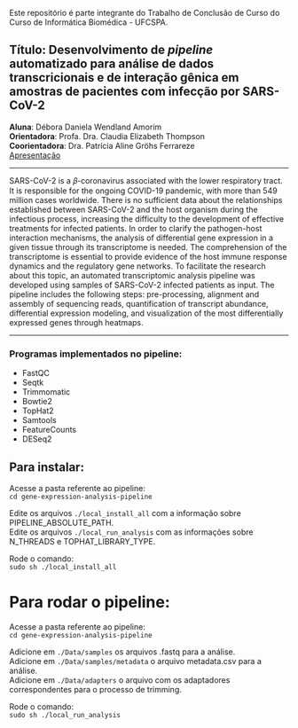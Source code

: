 Este repositório é parte integrante do Trabalho de Conclusão de Curso do Curso de Informática Biomédica - UFCSPA. <br>

## **Título: Desenvolvimento de *pipeline* automatizado para análise de dados transcricionais e de interação gênica em amostras de pacientes com infecção por SARS-CoV-2**<br>
 
**Aluna**: Débora Daniela Wendland Amorim<br>
**Orientadora**: Profa. Dra. Claudia Elizabeth Thompson<br>
**Coorientadora**: Dra. Patrícia Aline Gröhs Ferrareze<br>
[Apresentação](https://drive.google.com/file/d/1TNxB0zMPqeinhIzMc-_VEsi-wAzZmUGi/view?usp=sharing)
___
SARS-CoV-2 is a 𝛽-coronavirus associated with the lower respiratory tract. It is responsible for the ongoing COVID-19 pandemic, with more than 549 million cases worldwide. There is no sufficient data about the relationships established between SARS-CoV-2 and the host organism during the infectious process, increasing the difficulty to the development of effective treatments for infected patients. In order to clarify the pathogen-host interaction mechanisms, the analysis of differential gene expression in a given tissue through its transcriptome is needed. The comprehension of the transcriptome is essential to provide evidence of the host immune response dynamics and the regulatory gene networks. To facilitate the research about this topic, an automated transcriptomic analysis pipeline was developed using samples of SARS-CoV-2 infected patients as input. The pipeline includes the following steps: pre-processing, alignment and assembly of sequencing reads, quantification of transcript abundance, differential expression modeling, and visualization of the most differentially expressed genes through heatmaps. 
___

### Programas implementados no pipeline: 
- FastQC
- Seqtk
- Trimmomatic
- Bowtie2
- TopHat2
- Samtools
- FeatureCounts
- DESeq2

## Para instalar: 
Acesse a pasta referente ao pipeline:<br>
`cd gene-expression-analysis-pipeline`<br>

Edite os arquivos `./local_install_all` com a informação sobre PIPELINE_ABSOLUTE_PATH. <br>
Edite os arquivos `./local_run_analysis` com as informações sobre N_THREADS e TOPHAT_LIBRARY_TYPE. <br>

Rode o comando:<br>
`sudo sh ./local_install_all`

# Para rodar o pipeline: 
Acesse a pasta referente ao pipeline:<br>
`cd gene-expression-analysis-pipeline`<br>

Adicione em `./Data/samples` os arquivos .fastq para a análise.<br>
Adicione em `./Data/samples/metadata` o arquivo metadata.csv para a análise.<br>
Adicione em `./Data/adapters` o arquivo com os adaptadores correspondentes para o processo de trimming.<br>

Rode o comando:<br>
`sudo sh ./local_run_analysis`
